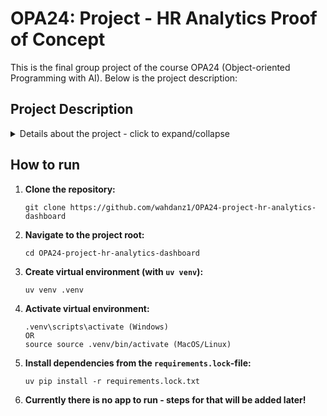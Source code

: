 # OPA24: Project - HR Analytics Proof of Concept
This is the final group project of the course OPA24 (Object-oriented Programming with AI). Below is the project description:
## Project Description
<details>
<summary>Details about the project - click to expand/collapse</summary>

### Purpose
The project aims to implement the modern data stack to solve a real-world problem. In addition to using a certain number of techniques, there is a focus on working together in a data team. This includes both agile development and being able to use Git and GitHub in a team

### Scenario
Imagine you are a data engineer for a HR agency. Here's an overview of the business model of this agency:


Talent acquisition specialists work with different occupation fields. According to the opening job ads on Arbetsförmedlingen, they will:
- search and contact potential candidates from LinkedIn
- contact and market those potential candidates to corresponding employers

Therefore, they constantly analyze job ads in order to understand which types of candidates they should approach. Currently, every begining of the week, they manually browse the homepage of Arbetsförmedlingen and download a list of opening job ads to guide their work over the week. However, they are not able to draw insights from these job ads as:
- the information is messy
- they have spent too much time to manually collect and clean data so that they do not have much time to analyze the data, which is important to improve the efficiency of their work


Now, you are given a task to create a data pipeline for the team of talent acquisition specialists to:
- automate the data extraction from Jobtech API of Arbetsförmedlingen
- transform and structure data according to a dimensional model
- design a dashboard for talent acquisition specialists to analyse numbers of vacancies by city, by occupation and by employment types etc, for each of the occupation fields
</details>

## How to run
1. **Clone the repository:**
    ```git bash
    git clone https://github.com/wahdanz1/OPA24-project-hr-analytics-dashboard
2. **Navigate to the project root:**
    ```git bash
    cd OPA24-project-hr-analytics-dashboard
3. **Create virtual environment (with ```uv venv```):**
    ```git bash
    uv venv .venv
4. **Activate virtual environment:**
    ```git bash
    .venv\scripts\activate (Windows)
    OR
    source source .venv/bin/activate (MacOS/Linux)
5. **Install dependencies from the ```requirements.lock```-file:**
    ```git bash
    uv pip install -r requirements.lock.txt
6. **Currently there is no app to run - steps for that will be added later!**